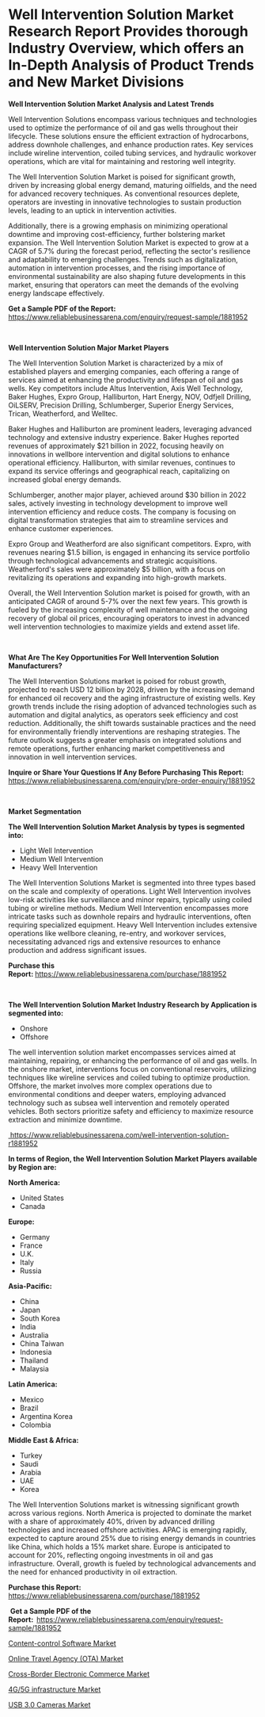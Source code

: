<p><h1>Well Intervention Solution Market Research Report Provides thorough Industry Overview, which offers an In-Depth Analysis of Product Trends and New Market Divisions</h1></p><p><strong>Well Intervention Solution Market Analysis and Latest Trends</strong></p>
<p><p>Well Intervention Solutions encompass various techniques and technologies used to optimize the performance of oil and gas wells throughout their lifecycle. These solutions ensure the efficient extraction of hydrocarbons, address downhole challenges, and enhance production rates. Key services include wireline intervention, coiled tubing services, and hydraulic workover operations, which are vital for maintaining and restoring well integrity.</p><p>The Well Intervention Solution Market is poised for significant growth, driven by increasing global energy demand, maturing oilfields, and the need for advanced recovery techniques. As conventional resources deplete, operators are investing in innovative technologies to sustain production levels, leading to an uptick in intervention activities.</p><p>Additionally, there is a growing emphasis on minimizing operational downtime and improving cost-efficiency, further bolstering market expansion. The Well Intervention Solution Market is expected to grow at a CAGR of 5.7% during the forecast period, reflecting the sector's resilience and adaptability to emerging challenges. Trends such as digitalization, automation in intervention processes, and the rising importance of environmental sustainability are also shaping future developments in this market, ensuring that operators can meet the demands of the evolving energy landscape effectively.</p></p>
<p><strong>Get a Sample PDF of the Report:&nbsp;</strong> <a href="https://www.reliablebusinessarena.com/enquiry/request-sample/1881952?utm_campaign=2033&utm_medium=2&utm_source=Github&utm_content=ia&utm_term=11032025&utm_id=well-intervention-solution">https://www.reliablebusinessarena.com/enquiry/request-sample/1881952</a></p>
<p>&nbsp;</p>
<p><strong>Well Intervention Solution Major Market Players</strong></p>
<p><p>The Well Intervention Solution Market is characterized by a mix of established players and emerging companies, each offering a range of services aimed at enhancing the productivity and lifespan of oil and gas wells. Key competitors include Altus Intervention, Axis Well Technology, Baker Hughes, Expro Group, Halliburton, Hart Energy, NOV, Odfjell Drilling, OiLSERV, Precision Drilling, Schlumberger, Superior Energy Services, Trican, Weatherford, and Welltec.</p><p>Baker Hughes and Halliburton are prominent leaders, leveraging advanced technology and extensive industry experience. Baker Hughes reported revenues of approximately $21 billion in 2022, focusing heavily on innovations in wellbore intervention and digital solutions to enhance operational efficiency. Halliburton, with similar revenues, continues to expand its service offerings and geographical reach, capitalizing on increased global energy demands.</p><p>Schlumberger, another major player, achieved around $30 billion in 2022 sales, actively investing in technology development to improve well intervention efficiency and reduce costs. The company is focusing on digital transformation strategies that aim to streamline services and enhance customer experiences.</p><p>Expro Group and Weatherford are also significant competitors. Expro, with revenues nearing $1.5 billion, is engaged in enhancing its service portfolio through technological advancements and strategic acquisitions. Weatherford's sales were approximately $5 billion, with a focus on revitalizing its operations and expanding into high-growth markets.</p><p>Overall, the Well Intervention Solution market is poised for growth, with an anticipated CAGR of around 5-7% over the next few years. This growth is fueled by the increasing complexity of well maintenance and the ongoing recovery of global oil prices, encouraging operators to invest in advanced well intervention technologies to maximize yields and extend asset life.</p></p>
<p>&nbsp;</p>
<p><strong>What Are The Key Opportunities For Well Intervention Solution Manufacturers?</strong></p>
<p><p>The Well Intervention Solutions market is poised for robust growth, projected to reach USD 12 billion by 2028, driven by the increasing demand for enhanced oil recovery and the aging infrastructure of existing wells. Key growth trends include the rising adoption of advanced technologies such as automation and digital analytics, as operators seek efficiency and cost reduction. Additionally, the shift towards sustainable practices and the need for environmentally friendly interventions are reshaping strategies. The future outlook suggests a greater emphasis on integrated solutions and remote operations, further enhancing market competitiveness and innovation in well intervention services.</p></p>
<p><strong>Inquire or Share Your Questions If Any Before Purchasing This Report:</strong> <a href="https://www.reliablebusinessarena.com/enquiry/pre-order-enquiry/1881952?utm_campaign=2033&utm_medium=2&utm_source=Github&utm_content=ia&utm_term=11032025&utm_id=well-intervention-solution">https://www.reliablebusinessarena.com/enquiry/pre-order-enquiry/1881952</a></p>
<p>&nbsp;</p>
<p><strong>Market Segmentation</strong></p>
<p><strong>The Well Intervention Solution Market Analysis by types is segmented into:</strong></p>
<p><ul><li>Light Well Intervention</li><li>Medium Well Intervention</li><li>Heavy Well Intervention</li></ul></p>
<p><p>The Well Intervention Solutions Market is segmented into three types based on the scale and complexity of operations. Light Well Intervention involves low-risk activities like surveillance and minor repairs, typically using coiled tubing or wireline methods. Medium Well Intervention encompasses more intricate tasks such as downhole repairs and hydraulic interventions, often requiring specialized equipment. Heavy Well Intervention includes extensive operations like wellbore cleaning, re-entry, and workover services, necessitating advanced rigs and extensive resources to enhance production and address significant issues.</p></p>
<p><strong>Purchase this Report:&nbsp;</strong><a href="https://www.reliablebusinessarena.com/purchase/1881952?utm_campaign=2033&utm_medium=2&utm_source=Github&utm_content=ia&utm_term=11032025&utm_id=well-intervention-solution">https://www.reliablebusinessarena.com/purchase/1881952</a></p>
<p>&nbsp;</p>
<p><strong>The Well Intervention Solution Market Industry Research by Application is segmented into:</strong></p>
<p><ul><li>Onshore</li><li>Offshore</li></ul></p>
<p><p>The well intervention solution market encompasses services aimed at maintaining, repairing, or enhancing the performance of oil and gas wells. In the onshore market, interventions focus on conventional reservoirs, utilizing techniques like wireline services and coiled tubing to optimize production. Offshore, the market involves more complex operations due to environmental conditions and deeper waters, employing advanced technology such as subsea well intervention and remotely operated vehicles. Both sectors prioritize safety and efficiency to maximize resource extraction and minimize downtime.</p></p>
<p><a href="https://www.reliablebusinessarena.com/well-intervention-solution-r1881952?utm_campaign=2033&utm_medium=2&utm_source=Github&utm_content=ia&utm_term=11032025&utm_id=well-intervention-solution">&nbsp;https://www.reliablebusinessarena.com/well-intervention-solution-r1881952</a></p>
<p><strong>In terms of Region, the Well Intervention Solution Market Players available by Region are:</strong></p>
<p>
    <p> <strong> North America: </strong>
        <ul>
            <li>United States</li>
            <li>Canada</li>
        </ul>
        </p> 
    <p> <strong> Europe: </strong>
        <ul>
            <li>Germany</li>
            <li>France</li>
            <li>U.K.</li>
            <li>Italy</li>
            <li>Russia</li>
        </ul>
        </p> 
    <p> <strong> Asia-Pacific: </strong>
        <ul>
            <li>China</li>
            <li>Japan</li>
            <li>South Korea</li>
            <li>India</li>
            <li>Australia</li>
            <li>China Taiwan</li>
            <li>Indonesia</li>
            <li>Thailand</li>
            <li>Malaysia</li>
        </ul>
        </p> 
    <p> <strong> Latin America: </strong>
        <ul>
            <li>Mexico</li>
            <li>Brazil</li>
            <li>Argentina Korea</li>
            <li>Colombia</li>
        </ul>
        </p> 
    <p> <strong> Middle East & Africa: </strong>
        <ul>
            <li>Turkey</li>
            <li>Saudi</li>
            <li>Arabia</li>
            <li>UAE</li>
            <li>Korea</li>
        </ul>
    </p>
    </p>
<p><p>The Well Intervention Solutions market is witnessing significant growth across various regions. North America is projected to dominate the market with a share of approximately 40%, driven by advanced drilling technologies and increased offshore activities. APAC is emerging rapidly, expected to capture around 25% due to rising energy demands in countries like China, which holds a 15% market share. Europe is anticipated to account for 20%, reflecting ongoing investments in oil and gas infrastructure. Overall, growth is fueled by technological advancements and the need for enhanced productivity in oil extraction.</p></p>
<p><strong>Purchase this Report: </strong><a href="https://www.reliablebusinessarena.com/purchase/1881952?utm_campaign=2033&utm_medium=2&utm_source=Github&utm_content=ia&utm_term=11032025&utm_id=well-intervention-solution">https://www.reliablebusinessarena.com/purchase/1881952</a></p>
<p>&nbsp;<strong>Get a Sample PDF of the Report:&nbsp;&nbsp;</strong><a href="https://www.reliablebusinessarena.com/enquiry/request-sample/1881952?utm_campaign=2033&utm_medium=2&utm_source=Github&utm_content=ia&utm_term=11032025&utm_id=well-intervention-solution">https://www.reliablebusinessarena.com/enquiry/request-sample/1881952</a></p>
<p><strong></strong></p>
<p><p><a href="https://github.com/samesdufloiw/Market-Research-Report-List-1/blob/main/content-control-software-market.md?utm_campaign=2033&utm_medium=2&utm_source=Github&utm_content=ia&utm_term=11032025&utm_id=well-intervention-solution">Content-control Software Market</a></p><p><a href="https://github.com/rigelciara0p/Market-Research-Report-List-1/blob/main/online-travel-agency-ota-market.md?utm_campaign=2033&utm_medium=2&utm_source=Github&utm_content=ia&utm_term=11032025&utm_id=well-intervention-solution">Online Travel Agency (OTA) Market</a></p><p><a href="https://github.com/lecaneidreks/Market-Research-Report-List-1/blob/main/cross-border-electronic-commerce-market.md?utm_campaign=2033&utm_medium=2&utm_source=Github&utm_content=ia&utm_term=11032025&utm_id=well-intervention-solution">Cross-Border Electronic Commerce Market</a></p><p><a href="https://github.com/porstheftyux/Market-Research-Report-List-1/blob/main/4g5g-infrastructure-market.md?utm_campaign=2033&utm_medium=2&utm_source=Github&utm_content=ia&utm_term=11032025&utm_id=well-intervention-solution">4G/5G infrastructure Market</a></p><p><a href="https://github.com/tineamonaya/Market-Research-Report-List-1/blob/main/usb-30-cameras-market.md?utm_campaign=2033&utm_medium=2&utm_source=Github&utm_content=ia&utm_term=11032025&utm_id=well-intervention-solution">USB 3.0 Cameras Market</a></p></p>